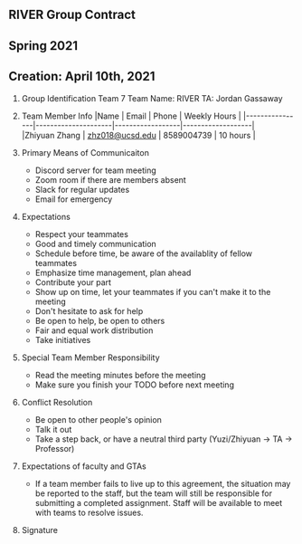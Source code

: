 ## RIVER Group Contract
## Spring 2021
## Creation: April 10th, 2021
1. Group Identification
    Team 7
    Team Name: RIVER
    TA: Jordan Gassaway
2. Team Member Info
    |Name            |    Email            |     Phone        |    Weekly Hours   |
    |----------------|---------------------|------------------|-------------------|                  
    |Zhiyuan Zhang   |   zhz018@ucsd.edu   |   8589004739     |     10 hours     |

3. Primary Means of Communicaiton
    - Discord server for team meeting
    - Zoom room if there are members absent
    - Slack for regular updates
    - Email for emergency
4. Expectations
    - Respect your teammates
    - Good and timely communication
    - Schedule before time, be aware of the availablity of fellow teammates
    - Emphasize time management, plan ahead
    - Contribute your part
    - Show up on time, let your teammates if you can't make it to the meeting
    - Don't hesitate to ask for help
    - Be open to help, be open to others
    - Fair and equal work distribution
    - Take initiatives
5. Special Team Member Responsibility
    - Read the meeting minutes before the meeting
    - Make sure you finish your TODO before next meeting
6. Conflict Resolution
    - Be open to other people's opinion
    - Talk it out
    - Take a step back, or have a neutral third party (Yuzi/Zhiyuan -> TA -> Professor)
7. Expectations of faculty and GTAs
    - If a team member fails to live up to this agreement, the situation may be reported to the staff, but the team will still be responsible for submitting a completed assignment. Staff will be available to meet with teams to resolve issues.
8.  Signature
